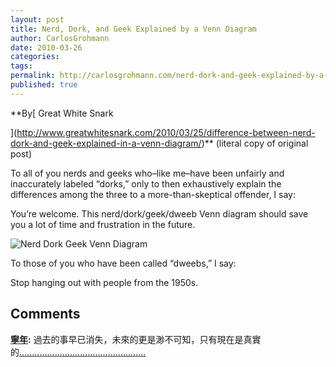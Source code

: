 ```yaml
---
layout: post
title: Nerd, Dork, and Geek Explained by a Venn Diagram
author: CarlosGrohmann
date: 2010-03-26
categories: 
tags: 
permalink: http://carlosgrohmann.com/nerd-dork-and-geek-explained-by-a-venn-diagram/
published: true
---
```



**By[ Great White Snark  

](http://www.greatwhitesnark.com/2010/03/25/difference-between-nerd-dork-and-geek-explained-in-a-venn-diagram/)** (literal copy of original post)  





To all of you nerds and geeks who–like me–have been unfairly and inaccurately labeled “dorks,” only to then exhaustively explain the differences among the three to a more-than-skeptical offender, I say:



You’re welcome. This nerd/dork/geek/dweeb Venn diagram should save you a lot of time and frustration in the future.



![Nerd Dork Geek Venn Diagram](http://i192.photobucket.com/albums/z167/Great_WhiteSnark/Nerd_Dork_Geek_Venn_Diagram.jpg)



To those of you who have been called “dweebs,” I say:



Stop hanging out with people from the 1950s.



## Comments



**[寧年](#12 "2010-04-02 12:04:44"):** 過去的事早已消失，未來的更是渺不可知，只有現在是真實的[.](http://www.cam734.me)[.](http://www.cam642.info)[.](http://www.cam399.info)[.](http://www.cam360.info)[.](http://www.cam349.info)[.](http://www.cam343.info)[.](http://www.c947.info)[.](http://www.c837.info)[.](http://www.c663.net)[.](http://www.c663.info)[.](http://www.c517.me)[.](http://www.c417.info)[.](http://www.c191.info)[.](http://www.c077.info)[.](http://www.baby968.info)[.](http://www.baby964.info)[.](http://www.baby961.info)[.](http://www.baby910.info)[.](http://www.baby905.info)[.](http://www.baby886.info)[.](http://www.cute666.info)[.](http://www.cute482.info)[.](http://www.cam655.com)[.](http://www.cam592.com)[.](http://www.cam234.info)[.](http://www.cam219.info)[.](http://www.cam187.info)[.](http://www.cam171.info)[.](http://www.cam105.info)[.](http://www.c991.info)[.](http://www.c967.info)[.](http://www.c812.info)[.](http://www.c477.info)[.](http://www.c355.info)[.](http://www.c268.info)[.](http://www.baby753.info)[.](http://www.baby688.info)[.](http://www.baby580.info)[.](http://www.baby524.info)[.](http://www.baby494.info)[.](http://www.y269.info)[.](http://www.x721.info)[.](http://www.v552.info)[.](http://www.v203.info)[.](http://www.u146.info)[.](http://www.talk432.info)[.](http://www.t737.info)[.](http://www.sex577.info)[.](http://www.sex261.info)[.](http://www.r459.info)



